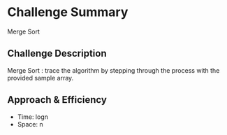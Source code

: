 # Challenge Summary
Merge Sort


## Challenge Description
 Merge Sort : trace the algorithm by stepping through the process with the provided sample array.

## Approach & Efficiency
- Time: logn
- Space: n

